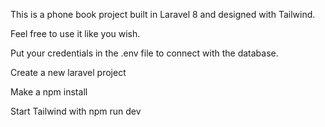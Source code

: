 This is a phone book project built in Laravel 8 and designed with Tailwind.

Feel free to use it like you wish.

Put your credentials in the .env file to connect with the database.

Create a new laravel project

Make a npm install

Start Tailwind with npm run dev
